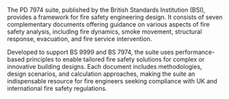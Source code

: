 The PD 7974 suite, published by the British Standards Institution (BSI),
provides a framework for fire safety engineering design. It consists of seven
complementary documents offering guidance on various aspects of fire safety
analysis, including fire dynamics, smoke movement, structural response,
evacuation, and fire service intervention.

Developed to support BS 9999 and BS 7974, the suite uses performance-based
principles to enable tailored fire safety solutions for complex or innovative
building designs. Each document includes methodologies, design scenarios, and
calculation approaches, making the suite an indispensable resource for fire
engineers seeking compliance with UK and international fire safety regulations.
